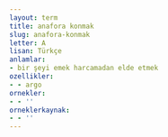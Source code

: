 ```yaml
---
layout: term
title: anafora konmak
slug: anafora-konmak
letter: A
lisan: Türkçe
anlamlar:
- bir şeyi emek harcamadan elde etmek
ozellikler:
- - argo
ornekler:
- - ''
orneklerkaynak:
- - ''
---
```

